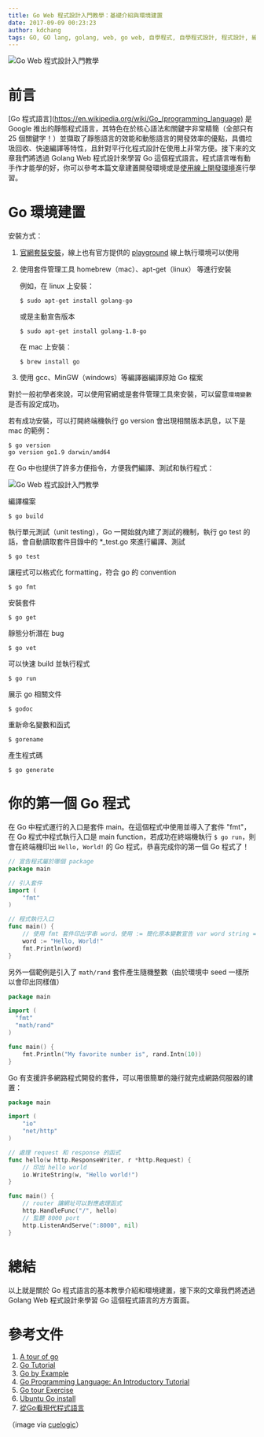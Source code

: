 ```yaml
---
title: Go Web 程式設計入門教學：基礎介紹與環境建置
date: 2017-09-09 00:23:23
author: kdchang
tags: GO, GO lang, golang, web, go web, 自學程式, 自學程式設計, 程式設計, 線上自學, coding, coder, programming, computer, computer science, code, 電腦科學, 學寫程式, 學程式
---
```


![Go Web 程式設計入門教學](/img/kdchang/logo.png)

# 前言
[Go 程式語言](https://en.wikipedia.org/wiki/Go_(programming_language) 是 Google 推出的靜態程式語言，其特色在於核心語法和關鍵字非常精簡（全部只有 25 個關鍵字！）並擷取了靜態語言的效能和動態語言的開發效率的優點，具備垃圾回收、快速編譯等特性，且針對平行化程式設計在使用上非常方便。接下來的文章我們將透過 Golang Web 程式設計來學習 Go 這個程式語言。程式語言唯有動手作才能學的好，你可以參考本篇文章建置開發環境或是[使用線上開發環境](https://play.golang.org/)進行學習。

# Go 環境建置

安裝方式：
1. [官網套裝安裝](https://golang.org/)，線上也有官方提供的 [playground](https://play.golang.org/) 線上執行環境可以使用
2. 使用套件管理工具 homebrew（mac）、apt-get（linux） 等進行安裝

    例如，在 linux 上安裝：

    ```
    $ sudo apt-get install golang-go
    ```

    或是主動宣告版本

    ```
    $ sudo apt-get install golang-1.8-go
    ```

    在 mac 上安裝：

    ```
    $ brew install go
    ```

3. 使用 gcc、MinGW（windows）等編譯器編譯原始 Go 檔案

對於一般初學者來說，可以使用官網或是套件管理工具來安裝，可以留意`環境變數`是否有設定成功。

若有成功安裝，可以打開終端機執行 go version 會出現相關版本訊息，以下是 mac 的範例：

```
$ go version
go version go1.9 darwin/amd64
```

在 Go 中也提供了許多方便指令，方便我們編譯、測試和執行程式：

![Go Web 程式設計入門教學](/images/golang101/go-command.png)

編譯檔案
```
$ go build
```

執行單元測試（unit testing），Go 一開始就內建了測試的機制，執行 go test 的話，會自動讀取套件目錄中的 *_test.go 來進行編譯、測試
```
$ go test
```

讓程式可以格式化 formatting，符合 go 的 convention
```
$ go fmt
```

安裝套件
```
$ go get
```

靜態分析潛在 bug
```
$ go vet
```

可以快速 build 並執行程式
```
$ go run
```

展示 go 相關文件
```
$ godoc
```

重新命名變數和函式
```
$ gorename
```

產生程式碼
```
$ go generate
```

# 你的第一個 Go 程式

在 Go 中程式運行的入口是套件 main。在這個程式中使用並導入了套件 "fmt"，在 Go 程式中程式執行入口是 main function，若成功在終端機執行 `$ go run`，則會在終端機印出 `Hello, World!` 的 Go 程式，恭喜完成你的第一個 Go 程式了！

```go
// 宣告程式屬於哪個 package
package main

// 引入套件
import (
    "fmt"
)

// 程式執行入口
func main() {
    // 使用 fmt 套件印出字串 word，使用 := 簡化原本變數宣告 var word string = "Hello, World!"
    word := "Hello, World!"
    fmt.Println(word)
} 
```

另外一個範例是引入了 `math/rand` 套件產生隨機整數（由於環境中 seed 一樣所以會印出同樣值）

```go
package main

import (
  "fmt"
  "math/rand"
)

func main() {
	fmt.Println("My favorite number is", rand.Intn(10))
}
```

Go 有支援許多網路程式開發的套件，可以用很簡單的幾行就完成網路伺服器的建置：

```go
package main

import (
    "io"
    "net/http"
)

// 處理 request 和 response 的函式
func hello(w http.ResponseWriter, r *http.Request) {
    // 印出 hello world
    io.WriteString(w, "Hello world!")
}

func main() {
    // router 讓網址可以對應處理函式
    http.HandleFunc("/", hello)
    // 監聽 8000 port
    http.ListenAndServe(":8000", nil)
}
```

# 總結
以上就是關於 Go 程式語言的基本教學介紹和環境建置，接下來的文章我們將透過 Golang Web 程式設計來學習 Go 這個程式語言的方方面面。

# 參考文件
1. [A tour of go](https://tour.golang.org/welcome/1)
2. [Go Tutorial](https://www.tutorialspoint.com/go/)
3. [Go by Example](https://gobyexample.com/)
4. [Go Programming Language: An Introductory Tutorial](https://www.toptal.com/go/go-programming-a-step-by-step-introductory-tutorial)
5. [Go tour Exercise](https://github.com/davidhoo/go-tour)
6. [Ubuntu Go install](https://github.com/golang/go/wiki/Ubuntu)
7. [從Go看現代程式語言](http://www.ithome.com.tw/voice/99698)

（image via [cuelogic](http://www.cuelogic.com/blog/wp-content/uploads/2017/06/go_lang1.png)）
